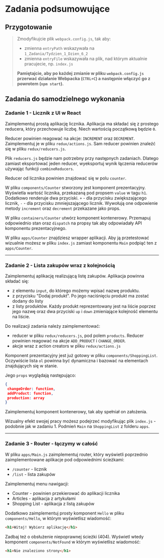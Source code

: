 # Zadania podsumowujące

## Przygotowanie
> Zmodyfikujcie plik `webpack.config.js`, tak aby:
> - zmienna `entryPath` wskazywała na `1_Zadania/Tydzien_1_Dzien_6_2`
> - zmienna `entryFile` wskazywała na plik, nad którym aktualnie pracujecie, np. `index.js`
>
> **Pamiętajcie, aby po każdej zmianie w pliku `webpack.config.js` przerwać działanie Webpacka (`CTRL+C`) a następnie włączyć go z powrotem (`npm start`).**


## Zadania do samodzielnego wykonania

### Zadanie 1 - Licznik z UI w React
Zaimplementuj prostą aplikację licznika. Aplikacja ma składać się z prostego reducera, który przechowuje liczbę. Niech wartością początkową będzie `0`.

Reducer powinien reagować na akcje: `INCREMENT` oraz `DECREMENT`. Zaimplementuj je w pliku `redux/actions.js`. Sam reducer powinien znaleźć się w pliku `redux/reducers.js`.

Plik `reducers.js` będzie nam potrzebny przy następnych zadaniach. Dlatego zamiast eksportować jeden reducer, wyeksportuj wynik łączenia reducerów używając funkcji `combineReducers`.

Reducer od licznika powinien znajdować się w polu `counter`.

W pliku `components/Counter` stworzony jest komponent prezentacyjny. Wyświetla wartość licznika, przekazaną pod propsem `value` w tagu `h1`. 
Dodatkowo renderuje dwa przyciski. `+` - dla przycisku zwiększającego licznik, `-` - dla przycisku zmniejszającego licznik.
Wywołują one odpowienie metody `increment` oraz `decrement` przekazane jako props.

W pliku `containers/Counter` utwórz komponent kontenerowy. Przemapuj odpowiednio stan oraz `dispatch` na propsy tak aby odpowiadały API komponentu prezentacyjnego.

W pliku `apps/Counter` znajdziesz wrapper aplikacji. Aby ją przetestować wizualnie możesz w pliku `index.js` zamiast komponentu `Main` podpiąć ten z `apps/Counter`.

---

### Zadanie 2 - Lista zakupów wraz z kolejnością
Zaimplementuj aplikację realizującą listę zakupów. Aplikacja powinna składać się:

- z elementu `input`, do którego możemy wpisać nazwę produktu.
- z przycisku "Dodaj produkt". Po jego naciśnięciu produkt ma zostać dodany do listy
- z listy produktów. Każdy produkt reprezentowany jest na liście poprzez jego nazwę oraz dwa przyciski `up` i `down` zmieniające kolejność elementu na liście.

Do realizacji zadania należy zaimplementować:

- reducer w pliku `redux/reducers.js`, pod polem `products`. Reducer powinien reagować na akcje `ADD_PRODUCT` i `CHANGE_ORDER`.
- akcje wraz z action creators w pliku `redux/actions.js`


Komponent prezentacyjny jest już gotowy w pliku `components/ShoppingList`.
Oczywiście lista `ol` powinna być dynamiczna i bazować na elementach znajdujących się w stanie.

Jego `props` wyglądają następująco:

```json
{
 changeOrder: function,
 addProduct: function,
 production: array
}
```

Zaimplementuj komponent kontenerowy, tak aby spełniał on założenia.

Wizualny efekt swojej pracy możesz podejrzeć modyfikując plik `index.js` - podobnie jak w zadaniu 1. Podmień `Main` na `ShoppingList` z folderu `apps`.

---

### Zadanie 3 - Router - łączymy w całość
W pliku `apps/Main.js` zaimplementuj router, który wyświetli poprzednio zaimplementowane aplikacje pod odpowiednimi ścieżkami:

- `/counter` - licznik
- `/list` - lista zakupów

Zaimplementuj menu nawigacji:

- Counter - powinien przekierować do aplikacji licznika
- Articles - aplikacja z artykułami
- Shopping List - aplikacja z listą zakupów

Dodatkowo zaimplementuj prosty komponent `Hello` w pliku `components/Hello`, w którym wyświetlisz wiadomość:

```html
<h1>Witaj! Wybierz aplikację</h1>
```

Zadbaj też o obsłużenie niepoprawnej ścieżki (404). Wyświetl wtedy komponent `components/NotFound` w którym wyświetlisz wiadomość:

```html
<h1>Nie znaleziono strony</h1>
```
